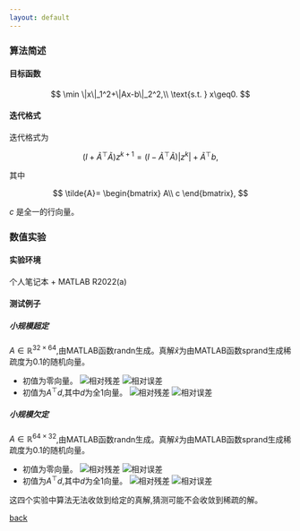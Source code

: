 ```yaml
---
layout: default
---
```

### 算法简述
#### 目标函数
$$
\min \|x\|_1^2+\|Ax-b\|_2^2,\\
\text{s.t. } x\geq0.
$$
#### 迭代格式
迭代格式为

$$
(I + \tilde{A}^{\top}\tilde{A})z^{k+1}=(I - \tilde{A}^{\top}\tilde{A})|z^k|+\tilde{A}^{\top}b,
$$

其中

$$
\tilde{A}=
\begin{bmatrix}
A\\
c
\end{bmatrix},
$$

$c$ 是全一的行向量。

### 数值实验

#### 实验环境
个人笔记本 + MATLAB R2022(a)
#### 测试例子
##### 小规模超定
$A\in\mathbb{R}^{32\times64}$,由MATLAB函数randn生成。真解$\hat x$为由MATLAB函数sprand生成稀疏度为0.1的随机向量。

* 初值为零向量。
![相对残差](figure/mod_l1/RES_test1.png "相对残差")
![相对误差](figure/mod_l1/ERR_test1.png "相对误差")
* 初值为$A^{\top}d$,其中$d$为全1向量。
![相对残差](figure/mod_l1/RES_test2.png "相对残差")
![相对误差](figure/mod_l1/ERR_test2.png "相对误差")

##### 小规模欠定
$A\in\mathbb{R}^{64\times32}$,由MATLAB函数randn生成。真解$\hat x$为由MATLAB函数sprand生成稀疏度为0.1的随机向量。

* 初值为零向量。
![相对残差](./figure/mod_l1/RES_test3.png "相对残差")
![相对误差](./figure/mod_l1/ERR_test3.png "相对误差")
* 初值为$A^{\top}d$,其中$d$为全1向量。
![相对残差](./figure/mod_l1/RES_test4.png "相对残差")
![相对误差](./figure/mod_l1/ERR_test4.png "相对误差")

这四个实验中算法无法收敛到给定的真解,猜测可能不会收敛到稀疏的解。

[back](./)








